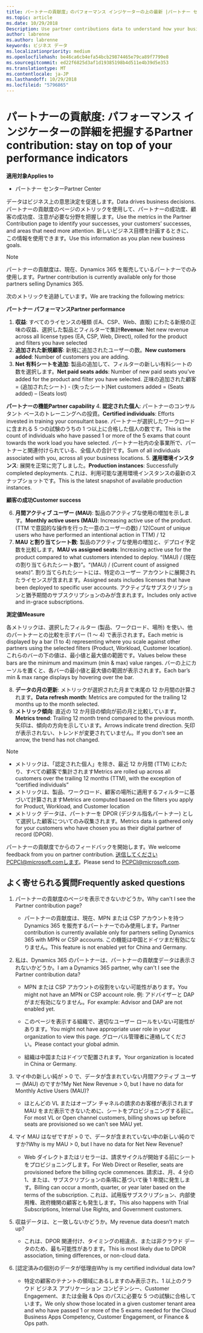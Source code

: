 ```yaml
---
title: パートナーの貢献度」のパフォーマンス インジケーターの上の最新 |パートナー センター
ms.topic: article
ms.date: 10/29/2018
Description: Use partner contributions data to understand how your business is growing and succeeding
author: labrenne
ms.author: labrenne
keywords: ビジネス データ
ms.localizationpriority: medium
ms.openlocfilehash: be46ca6cb4efa54bcb29874465e79ca89f7799e8
ms.sourcegitcommit: ed22f6825d3af1d19385198b4d511e4b39d5e353
ms.translationtype: MT
ms.contentlocale: ja-JP
ms.lasthandoff: 10/29/2018
ms.locfileid: "5796865"
---
```

# <a name="partner-contribution-stay-on-top-of-your-performance-indicators"></a><span data-ttu-id="88ab5-103">パートナーの貢献度: パフォーマンス インジケーターの詳細を把握する</span><span class="sxs-lookup"><span data-stu-id="88ab5-103">Partner contribution: stay on top of your performance indicators</span></span>

**<span data-ttu-id="88ab5-104">適用対象</span><span class="sxs-lookup"><span data-stu-id="88ab5-104">Applies to</span></span>**
- <span data-ttu-id="88ab5-105">パートナー センター</span><span class="sxs-lookup"><span data-stu-id="88ab5-105">Partner Center</span></span>

<span data-ttu-id="88ab5-106">データはビジネス上の意思決定を促進します。</span><span class="sxs-lookup"><span data-stu-id="88ab5-106">Data drives business decisions.</span></span> <span data-ttu-id="88ab5-107">パートナーの貢献度のページのメトリックを使用して、パートナーの成功度、顧客の成功度、注意が必要な分野を把握します。</span><span class="sxs-lookup"><span data-stu-id="88ab5-107">Use the metrics in the Partner Contribution page to identify your successes, your customers’ successes, and areas that need more attention.</span></span> <span data-ttu-id="88ab5-108">新しいビジネス目標を計画するときに、この情報を使用できます。</span><span class="sxs-lookup"><span data-stu-id="88ab5-108">Use this information as you plan new business goals.</span></span>

>[!NOTE]
><span data-ttu-id="88ab5-109">パートナーの貢献度は、現在、Dynamics 365 を販売しているパートナーでのみ使用します。</span><span class="sxs-lookup"><span data-stu-id="88ab5-109">Partner contribution is currently available only for those partners selling Dynamics 365.</span></span>

<span data-ttu-id="88ab5-110">次のメトリックを追跡しています。</span><span class="sxs-lookup"><span data-stu-id="88ab5-110">We are tracking the following metrics:</span></span>

**<span data-ttu-id="88ab5-111">パートナー パフォーマンス</span><span class="sxs-lookup"><span data-stu-id="88ab5-111">Partner performance</span></span>**

1. <span data-ttu-id="88ab5-112">**収益**: すべてのライセンスの種類 (EA、CSP、Web、直販) にわたる新規の正味の収益、選択した製品とフィルターで集計</span><span class="sxs-lookup"><span data-stu-id="88ab5-112">**Revenue**: Net new revenue across all license types (EA, CSP, Web, Direct), rolled for the product and filters you have selected</span></span>
2. <span data-ttu-id="88ab5-113">**追加された新規顧客**: 新規に追加されたユーザーの数。</span><span class="sxs-lookup"><span data-stu-id="88ab5-113">**New customers added**: Number of customers you are adding.</span></span>
3. <span data-ttu-id="88ab5-114">**Net 有料シートを追加**: 製品の追加して、フィルターの新しい有料シートの数を選択します。</span><span class="sxs-lookup"><span data-stu-id="88ab5-114">**Net paid seats adds**: Number of new paid seats you’ve added for the product and filter you have selected.</span></span>  <span data-ttu-id="88ab5-115">正味の追加された顧客 = (追加されたシート) - (失ったシート)</span><span class="sxs-lookup"><span data-stu-id="88ab5-115">Net customers added = (Seats added) – (Seats lost)</span></span> 

**<span data-ttu-id="88ab5-116">パートナーの機能</span><span class="sxs-lookup"><span data-stu-id="88ab5-116">Partner capability</span></span>**
4. <span data-ttu-id="88ab5-117">**認定された個人**: パートナーのコンサルタント ベースのトレーニングへの投資。</span><span class="sxs-lookup"><span data-stu-id="88ab5-117">**Certified individuals**: Efforts invested in training your consultant base.</span></span> <span data-ttu-id="88ab5-118">パートナーが選択したワークロードに含まれる 5 つの試験のうちの 1 つ以上に合格した個人の数です。</span><span class="sxs-lookup"><span data-stu-id="88ab5-118">This is the count of individuals who have passed 1 or more of the 5 exams that count towards the work load you have selected.</span></span> <span data-ttu-id="88ab5-119">パートナー社内の全事業所で、パートナーと関連付けられている、全個人の合計です。</span><span class="sxs-lookup"><span data-stu-id="88ab5-119">Sum of all individuals associated with you, across all your business locations.</span></span>
5. <span data-ttu-id="88ab5-120">**運用環境インスタンス**: 展開を正常に完了しました。</span><span class="sxs-lookup"><span data-stu-id="88ab5-120">**Production instances**: Successfully completed deployments.</span></span> <span data-ttu-id="88ab5-121">これは、利用可能な運用環境インスタンスの最新のスナップショットです。</span><span class="sxs-lookup"><span data-stu-id="88ab5-121">This is the latest snapshot of available production instances.</span></span>

**<span data-ttu-id="88ab5-122">顧客の成功</span><span class="sxs-lookup"><span data-stu-id="88ab5-122">Customer success</span></span>**

6.  <span data-ttu-id="88ab5-123">**月間アクティブ ユーザー (MAU)**: 製品のアクティブな使用の増加を示します。</span><span class="sxs-lookup"><span data-stu-id="88ab5-123">**Monthly active users (MAU)**: Increasing active use of the product.</span></span>
<span data-ttu-id="88ab5-124">(TTM で意図的な操作を行った一意のユーザーの数) / 12</span><span class="sxs-lookup"><span data-stu-id="88ab5-124">(Count of unique users who have performed an intentional action in TTM) / 12</span></span>
7. <span data-ttu-id="88ab5-125">**MAU と割り当てシート数**: 製品のアクティブな使用の増加と、デプロイ予定数を比較します。</span><span class="sxs-lookup"><span data-stu-id="88ab5-125">**MAU vs assigned seats**: Increasing active use for the product compared to what customers intended to deploy.</span></span> <span data-ttu-id="88ab5-126">“(MAU) / (現在の割り当てられたシート数)”。</span><span class="sxs-lookup"><span data-stu-id="88ab5-126">“(MAU) / (Current count of assigned seats)”.</span></span> <span data-ttu-id="88ab5-127">割り当てられたシートには、特定のユーザー アカウントに展開されたライセンスが含まれます。</span><span class="sxs-lookup"><span data-stu-id="88ab5-127">Assigned seats includes licenses that have been deployed to specific user accounts.</span></span>  <span data-ttu-id="88ab5-128">アクティブなサブスクリプションと猶予期間のサブスクリプションのみが含まれます。</span><span class="sxs-lookup"><span data-stu-id="88ab5-128">Includes only active and in-grace subscriptions.</span></span> 


**<span data-ttu-id="88ab5-129">測定値</span><span class="sxs-lookup"><span data-stu-id="88ab5-129">Measure</span></span>**

<span data-ttu-id="88ab5-130">各メトリックは、選択したフィルター (製品、ワークロード、場所) を使い、他のパートナーとの比較を示すバー (1 〜 4) で表示されます。</span><span class="sxs-lookup"><span data-stu-id="88ab5-130">Each metric is displayed by a bar (1 to 4) representing where you scale against other partners using the selected filters (Product, Workload, Customer location).</span></span> <span data-ttu-id="88ab5-131">これらのバーの下の値は、最小値と最大値の範囲です。</span><span class="sxs-lookup"><span data-stu-id="88ab5-131">Values below these bars are the minimum and maximum (min & max) value ranges.</span></span> <span data-ttu-id="88ab5-132">バーの上にカーソルを置くと、各バーの最小値と最大値の範囲が表示されます。</span><span class="sxs-lookup"><span data-stu-id="88ab5-132">Each bar’s min & max range displays by hovering over the bar.</span></span>  

8. <span data-ttu-id="88ab5-133">**データの月の更新**: メトリックが選択された月まで末尾の 12 か月間の計算されます。</span><span class="sxs-lookup"><span data-stu-id="88ab5-133">**Data refresh month**: Metrics are computed for the trailing 12 months up to the month selected.</span></span>
9. <span data-ttu-id="88ab5-134">**メトリック傾向**: 直近の 12 か月目の傾向が前の月と比較しています。</span><span class="sxs-lookup"><span data-stu-id="88ab5-134">**Metrics trend**: Trailing 12 month trend compared to the previous month.</span></span> <span data-ttu-id="88ab5-135">矢印は、傾向の方向を示しています。</span><span class="sxs-lookup"><span data-stu-id="88ab5-135">Arrows indicate trend direction.</span></span> <span data-ttu-id="88ab5-136">矢印が表示されない、トレンドが変更されていません。</span><span class="sxs-lookup"><span data-stu-id="88ab5-136">If you don't see an arrow, the trend has not changed.</span></span>

>[!NOTE] 
>- <span data-ttu-id="88ab5-137">メトリックは、「認定された個人」を除き、最近 12 か月間 (TTM) にわたり、すべての顧客で集計されます</span><span class="sxs-lookup"><span data-stu-id="88ab5-137">Metrics are rolled up across all customers over the trailing 12 months (TTM), with the exception of “certified individuals”</span></span>        
>- <span data-ttu-id="88ab5-138">メトリックは、製品、ワークロード、顧客の場所に適用するフィルターに基づいて計算されます</span><span class="sxs-lookup"><span data-stu-id="88ab5-138">Metrics are computed based on the filters you apply for Product, Workload, and Customer location</span></span>
>- <span data-ttu-id="88ab5-139">メトリック データは、パートナーを DPOR (デジタル指名パートナー) として選択した顧客についてのみ収集されます。</span><span class="sxs-lookup"><span data-stu-id="88ab5-139">Metrics data is gathered only for your customers who have chosen you as their digital partner of record (DPOR).</span></span> 

<span data-ttu-id="88ab5-140">パートナーの貢献度でからのフィードバックを開始します。</span><span class="sxs-lookup"><span data-stu-id="88ab5-140">We welcome feedback from you on partner contribution.</span></span> <span data-ttu-id="88ab5-141">送信してくださいPCPCI@microsoft.comします。</span><span class="sxs-lookup"><span data-stu-id="88ab5-141">Please send to PCPCI@microsoft.com.</span></span>  

## <a name="frequently-asked-questions"></a><span data-ttu-id="88ab5-142">よく寄せられる質問</span><span class="sxs-lookup"><span data-stu-id="88ab5-142">Frequently asked questions</span></span>

1. <span data-ttu-id="88ab5-143">パートナーの貢献度のページを表示できないかどうか。</span><span class="sxs-lookup"><span data-stu-id="88ab5-143">Why can't I see the Partner contribution page?</span></span>
    - <span data-ttu-id="88ab5-144">パートナーの貢献度は、現在、MPN または CSP アカウントを持つ Dynamics 365 を販売するパートナーでのみ使用します。</span><span class="sxs-lookup"><span data-stu-id="88ab5-144">Partner contribution is currently available only for partners selling Dynamics 365 with MPN or CSP accounts.</span></span> <span data-ttu-id="88ab5-145">この機能は中国とドイツまだ有効になりません。</span><span class="sxs-lookup"><span data-stu-id="88ab5-145">This feature is not enabled yet for China and Germany.</span></span>
2. <span data-ttu-id="88ab5-146">私は、Dynamics 365 のパートナーは、パートナーの貢献度データは表示されないかどうか。</span><span class="sxs-lookup"><span data-stu-id="88ab5-146">I am a Dynamics 365 partner, why can't I see the Partner contribution data?</span></span>
      - <span data-ttu-id="88ab5-147">MPN または CSP アカウントの役割をいない可能性があります。</span><span class="sxs-lookup"><span data-stu-id="88ab5-147">You might not have an MPN or CSP account role.</span></span> <span data-ttu-id="88ab5-148">例: アドバイザーと DAP がまだ有効になりません。</span><span class="sxs-lookup"><span data-stu-id="88ab5-148">For example: Advisor and DAP are not enabled yet.</span></span>  
    - <span data-ttu-id="88ab5-149">このページを表示する組織で、適切なユーザー ロールをいない可能性があります。</span><span class="sxs-lookup"><span data-stu-id="88ab5-149">You might not have appropriate user role in your organization to view this page.</span></span> <span data-ttu-id="88ab5-150">グローバル管理者に連絡してください。</span><span class="sxs-lookup"><span data-stu-id="88ab5-150">Please contact your global admin.</span></span>

    - <span data-ttu-id="88ab5-151">組織は中国またはドイツで配置されます。</span><span class="sxs-lookup"><span data-stu-id="88ab5-151">Your organization is located in China or Germany.</span></span>

3. <span data-ttu-id="88ab5-152">マイ中の新しい純が > 0 で、データが含まれていない月間アクティブ ユーザー (MAU) のですか?</span><span class="sxs-lookup"><span data-stu-id="88ab5-152">My Net New Revenue > 0, but I have no data for Monthly Active Users (MAU)?</span></span>
    - <span data-ttu-id="88ab5-153">ほとんどの VL またはオープン チャネルの請求のお客様が表示されます MAU をまだ表示できないために、シートをプロビジョニングする前に。</span><span class="sxs-lookup"><span data-stu-id="88ab5-153">For most VL or Open channel customers, billing shows up before seats are provisioned so we can't see MAU yet.</span></span>

4.  <span data-ttu-id="88ab5-154">マイ MAU はなぜですが > 0 で、データが含まれていない中の新しい純のですか?</span><span class="sxs-lookup"><span data-stu-id="88ab5-154">Why is my MAU > 0, but I have no data for Net New Revenue?</span></span>
    - <span data-ttu-id="88ab5-155">Web ダイレクトまたはリセラーは、請求サイクルが開始する前にシートをプロビジョニングします。</span><span class="sxs-lookup"><span data-stu-id="88ab5-155">For Web Direct or Reseller, seats are provisioned before the billing cycle commences.</span></span> <span data-ttu-id="88ab5-156">請求は、月、4 分の 1、または、サブスクリプションの条項に基づいて後 1 年間に発生します。</span><span class="sxs-lookup"><span data-stu-id="88ab5-156">Billing can occur a month, quarter, or year later based on the terms of the subscription.</span></span> <span data-ttu-id="88ab5-157">これは、試用版サブスクリプション、内部使用権、政府機関の顧客とも発生します。</span><span class="sxs-lookup"><span data-stu-id="88ab5-157">This also happens with Trial Subscriptions, Internal Use Rights, and Government customers.</span></span>
5.  <span data-ttu-id="88ab5-158">収益データは、と一致しないかどうか。</span><span class="sxs-lookup"><span data-stu-id="88ab5-158">My revenue data doesn’t match up?</span></span>
    - <span data-ttu-id="88ab5-159">これは、DPOR 関連付け、タイミングの相違点、または非クラウド データのため、最も可能性があります。</span><span class="sxs-lookup"><span data-stu-id="88ab5-159">This is most likely due to DPOR association, timing differences, or non-cloud data.</span></span>
6.  <span data-ttu-id="88ab5-160">[認定済みの個別のデータが低理由</span><span class="sxs-lookup"><span data-stu-id="88ab5-160">Why is my certified individual data low?</span></span>
    - <span data-ttu-id="88ab5-161">特定の顧客のテナントの領域にあるしますのみ表示され、1 以上のクラウド ビジネス アプリケーション コンピテンシー、Customer Engagement、または金融 & Ops のパスに必要な 5 つの試験に合格しています。</span><span class="sxs-lookup"><span data-stu-id="88ab5-161">We only show those located in a given customer tenant area and who have passed 1 or more of the 5 exams needed for the Cloud Business Apps Competency, Customer Engagement, or Finance & Ops path.</span></span>   